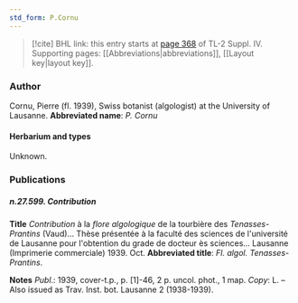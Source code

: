 ```yaml
---
std_form: P.Cornu
---
```


> [!cite] BHL link: this entry starts at [page 368](https://www.biodiversitylibrary.org/page/33266045) of TL-2 Suppl. IV.
> Supporting pages: [[Abbreviations|abbreviations]], [[Layout key|layout key]].

### Author

Cornu, Pierre (fl. 1939), Swiss botanist (algologist) at the University of Lausanne. 
**Abbreviated name**: *P. Cornu*

#### Herbarium and types

Unknown.

### Publications

##### n.27.599. Contribution

**Title**
*Contribution* à la *flore algologique* de la tourbière des *Tenasses-Prantins* (Vaud)... Thèse présentée à la faculté des sciences de l'université de Lausanne pour l'obtention du grade de docteur ès sciences... Lausanne (Imprimerie commerciale) 1939. Oct.
**Abbreviated title**: *Fl. algol. Tenasses-Prantins*.

**Notes**
*Publ*.: 1939, cover-t.p., p. \[1\]-46, 2 p. uncol. phot., 1 map. *Copy*: L. – Also issued as Trav. Inst. bot. Lausanne 2 (1938-1939).

